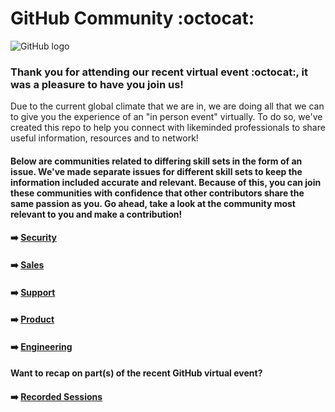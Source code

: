 # GitHub Community :octocat:

![GitHub logo](https://user-images.githubusercontent.com/53534651/85159117-f83d8600-b254-11ea-903d-a68a27291efb.png)

### Thank you for attending our recent virtual event :octocat:, it was a pleasure to have you join us! 


Due to the current global climate that we are in, we are doing all that we can to give you the experience of an "in person event" virtually. To do so, we've created this repo to help you connect with likeminded professionals to share useful information, resources and to network!

#### Below are communities related to differing skill sets in the form of an issue. We've made separate issues for different skill sets to keep the information included accurate and relevant. Because of this, you can join these communities with confidence that other contributors share the same passion as you. Go ahead, take a look at the community most relevant to you and make a contribution! 

#### :arrow_right: [Security](https://github.com/freshprince95/Events-Community/issues/6)

#### :arrow_right: [Sales](https://github.com/freshprince95/Events-Community/issues/4) 

#### :arrow_right: [Support](https://github.com/freshprince95/Events-Community/issues/3) 

#### :arrow_right: [Product](https://github.com/freshprince95/Events-Community/issues/2) 

#### :arrow_right: [Engineering](https://github.com/freshprince95/Events-Community/issues/1)


#### Want to recap on part(s) of the recent GitHub virtual event?
#### :arrow_right: [Recorded Sessions](https://github.com/freshprince95/Events-Community/issues/5) 


